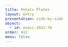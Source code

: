 ```yaml
---
title: Petals Plates
layout: entry
presentation: side-by-side
object:
  - id: exacc-2022-76
order: 412
menu: false
---
```

